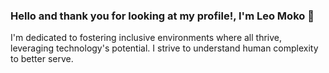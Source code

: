 ### Hello and thank you for looking at my profile!, I'm Leo Moko 👋

I'm dedicated to fostering inclusive environments where all thrive, leveraging technology's potential. I strive to understand human complexity to better serve.
